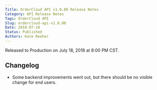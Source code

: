 ```yaml
---
Title: OrderCloud API v1.0.80 Release Notes
Category: API Release Notes
Tags: OrderCloud API
Slug: ordercloud-api-v1.0.80
Date: 2018-07-10
Status: Published
Authors: Kate Reeher
---
```


Released to Production on July 18, 2018 at 8:00 PM CST.

## Changelog

- Some backend improvements went out, but there should be no visible change for end users.

